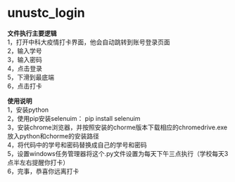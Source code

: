 # unustc_login  

**文件执行主要逻辑**  
1，打开中科大疫情打卡界面，他会自动跳转到账号登录页面  
2，输入学号  
3，输入密码  
4，点击登录  
5，下滑到最底端  
6，点击打卡  

**使用说明**    
1，安装python  
2，使用pip安装selenuim： pip install selenuim  
3，安装chrome浏览器，并按照安装的chorme版本下载相应的chromedrive.exe放入python和chorme的安装路径  
4，将代码中的学号和密码替换成自己的学号和密码  
5，设置windows任务管理器将这个.py文件设置为每天下午三点执行（学校每天3点半左右提醒你打卡）  
6，完事，恭喜你远离打卡  

